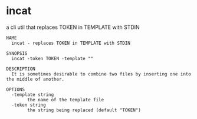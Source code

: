 # incat
a cli util that replaces TOKEN in TEMPLATE with STDIN

```
NAME
  incat - replaces TOKEN in TEMPLATE with STDIN

SYNOPSIS
  incat -token TOKEN -template ""

DESCRIPTION
  It is sometimes desirable to combine two files by inserting one into the middle of another.

OPTIONS
  -template string
        the name of the template file
  -token string
        the string being replaced (default "TOKEN")
```



